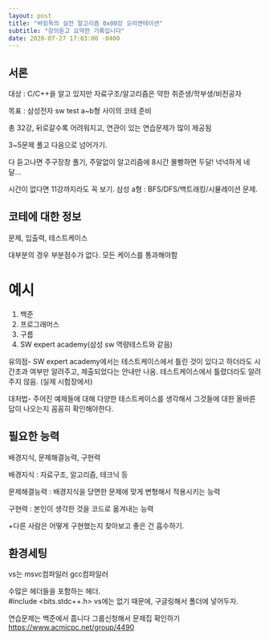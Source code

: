 ```yaml
---
layout: post
title: "바킹독의 실전 알고리즘 0x00강 오리엔테이션"
subtitle: "강의듣고 요약한 기록입니다"
date: 2020-07-27 17:03:00 -0400
---
```


## 서론

대상 : C/C++을 알고 있지만 자료구조/알고리즘은 약한 취준생/학부생/비전공자

목표 : 삼성전자 sw test a~b형 사이의 코테 준비

총 32강, 뒤로갈수록 어려워지고,
연관이 있는 연습문제가 많이 제공됨

3~5문제 풀고 다음으로 넘어가기.

다 듣고나면 주구장창 풀기,
주말없이 알고리즘에 8시간 몰빵하면 두달!
넉넉하게 네달...

시간이 없다면 11강까지라도 꼭 보기.
삼성 a형 : BFS/DFS/백트래킹/시뮬레이션 문제.

## 코테에 대한 정보

문제, 입출력, 테스트케이스

대부분의 경우 부분점수가 없다. 모든 케이스를 통과해야함


# 예시
1. 백준 
2. 프로그래머스
3. 구름
4. SW expert academy(삼성 sw 역량테스트와 같음)

유의점- SW expert academy에서는 테스트케이스에서 틀린 것이 있다고 하더라도 시간초과 여부만 알려주고, 제출되었다는 안내만 나옴. 
테스트케이스에서 틀렸더라도 알려주지 않음. (실제 시험장에서)

대처법- 주어진 예제들에 대해 다양한 테스트케이스를 생각해서 그것들에 대한 올바른 답이 나오는지 꼼꼼히 확인해야한다.


## 필요한 능력

배경지식, 문제해결능력, 구현력

배경지식 : 자료구조, 알고리즘, 테크닉 등

문제해결능력 : 배경지식을 당면한 문제에 맞게 변형해서 적용시키는 능력

구현력 : 본인이 생각한 것을 코드로 옮겨내는 능력

+다른 사람은 어떻게 구현했는지 찾아보고 좋은 건 흡수하기.


## 환경세팅

vs는 msvc컴파일러
gcc컴파일러

수많은 헤더들을 포함하는 헤더.    
#include <bits.stdc++.h>
vs에는 없기 때문에, 구글링해서 폴더에 넣어두자.

연습문제는 백준에서 풉니다
그룹신청해서 문제집 확인하기
https://www.acmicpc.net/group/4490


